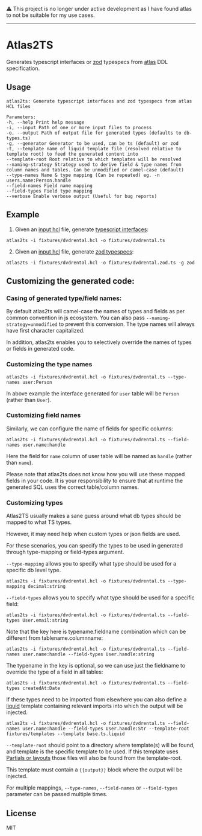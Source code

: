 ⚠️ This project is no longer under active development as I have found atlas to not be suitable for my use cases.

----

# Atlas2TS

Generates typescript interfaces or [zod](https://github.com/colinhacks/zod) typespecs from [atlas](https://atlasgo.io/) DDL specification.

## Usage

```
atlas2ts: Generate typescript interfaces and zod typespecs from atlas HCL files

Parameters:
-h, --help Print help message
-i, --input Path of one or more input files to process
-o, --output Path of output file for generated types (defaults to db-types.ts)
-g, --generator Generator to be used, can be ts (default) or zod
-t, --template name of liquid template file (resolved relative to template root) to feed the generated content into
--template-root Root relative to which templates will be resolved
--naming-strategy Strategy used to derive field & type names from column names and tables. Can be unmodified or camel-case (default)
--type-names Name & type mapping (Can be repeated) eg. -n users.name:Person.handle
--field-names Field name mapping
--field-types Field type mapping
--verbose Enable verbose output (Useful for bug reports)
```

## Example

1. Given an [input hcl](./fixtures/dvdrental.hcl) file, generate [typescript interfaces](./fixtures/dvdrental.ts):

```
atlas2ts -i fixtures/dvdrental.hcl -o fixtures/dvdrental.ts
```

2. Given an [input hcl](./fixtures/dvdrental.hcl) file, generate [zod typespecs](./fixtures/dvdrental.zod.ts):

```
atlas2ts -i fixtures/dvdrental.hcl -o fixtures/dvdrental.zod.ts -g zod
```

## Customizing the generated code:

### Casing of generated type/field names:

By default atlas2ts will camel-case the names of types and fields as per common convention in js ecosystem. You can also pass `--naming-strategy=unmodified` to prevent this conversion. The type names will always have first character capitalized.

In addition, atlas2ts enables you to selectively override the names of types or fields in generated code.

### Customizing the type names

```
atlas2ts -i fixtures/dvdrental.hcl -o fixtures/dvdrental.ts --type-names user:Person
```

In above example the interface generated for `user` table will be `Person` (rather than `User`).

### Customizing field names

Similarly, we can configure the name of fields for specific columns:

```
atlas2ts -i fixtures/dvdrental.hcl -o fixtures/dvdrental.ts --field-names user.name:handle
```

Here the field for `name` column of user table will be named as `handle` (rather than `name`).

Please note that atlas2ts does not know how you will use these mapped fields in your code. It is your responsibility to ensure that at runtime the generated SQL uses the correct table/column names.

### Customizing types

Atlas2TS usually makes a sane guess around what db types should be mapped to what TS types.

However, it may need help when custom types or json fields are used.

For these scenarios, you can specify the types to be used in generated through type-mapping or field-types argument.

`--type-mapping` allows you to specify what type should be used for a specific db level type.


```
atlas2ts -i fixtures/dvdrental.hcl -o fixtures/dvdrental.ts --type-mapping decimal:string
```

`--field-types` allows you to specify what type should be used for a specific field:

```
atlas2ts -i fixtures/dvdrental.hcl -o fixtures/dvdrental.ts --field-types User.email:string
```

Note that the key here is typename.fieldname combination which can be different from tablename.columnname:

```
atlas2ts -i fixtures/dvdrental.hcl -o fixtures/dvdrental.ts --field-names user.name:handle --field-types User.handle:string
```

The typename in the key is optional, so we can use just the fieldname to override the type of a field in all tables:

```
atlas2ts -i fixtures/dvdrental.hcl -o fixtures/dvdrental.ts --field-types createdAt:Date
```

If these types need to be imported from elsewhere you can also define a [liquid](https://liquidjs.com/) template containing relevant imports into which the output will be injected.

```
atlas2ts -i fixtures/dvdrental.hcl -o fixtures/dvdrental.ts --field-names user.name:handle --field-types User.handle:Str --template-root fixtures/templates --template base.ts.liquid
```

`--template-root` should point to a directory where template(s) will be found, and template is the specific template to be used. If this template uses [Partials or layouts](https://liquidjs.com/tutorials/partials-and-layouts.html) those files will also be found from the template-root.

This template must contain a `{{output}}` block where the output will be injected.

For multiple mappings, `--type-names`, `--field-names` or `--field-types` parameter can be passed multiple times.

## License

MIT
